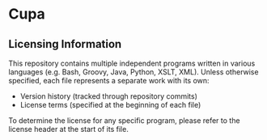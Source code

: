 # Cupa

## Licensing Information

This repository contains multiple independent programs written in various languages (e.g. Bash, Groovy, Java, Python, XSLT, XML).
Unless otherwise specified, each file represents a separate work with its own:

- Version history (tracked through repository commits)
- License terms (specified at the beginning of each file)

To determine the license for any specific program, please refer to the license header at the start of its file.
